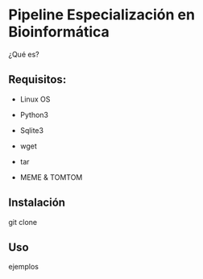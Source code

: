 # Pipeline Especialización en Bioinformática

¿Qué es?

## Requisitos:

+ Linux OS
+ Python3
+ Sqlite3
+ wget
+ tar

+ MEME & TOMTOM

## Instalación

git clone

## Uso

ejemplos
